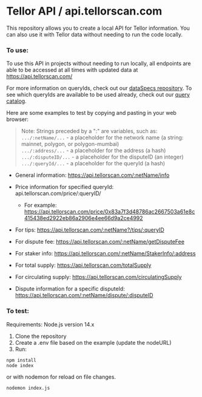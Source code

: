 # Tellor API / api.tellorscan.com
This repository allows you to create a local API for Tellor information. You can also use it with Tellor data without needing to run the code locally. 

### To use:

To use this API in projects without needing to run locally, all endpoints are able to be accessed at all times with updated data at https://api.tellorscan.com/

For more information on queryIds, check out our [dataSpecs repository](https://github.com/tellor-io/dataSpecs). To see which queryIds are available to be used already, check out our [query catalog](https://github.com/tellor-io/dataSpecs/blob/main/types).

Here are some examples to test by copying and pasting in your web browser:

 >Note: Strings preceded by a ":" are variables, such as:<br/>
 `.../:netName/...` - a placeholder for the network name (a string: mainnet, polygon, or polygon-mumbai) <br/>
`.../:address/...` - a placeholder for the address (a hash) <br/>
`.../:disputeID/...` - a placeholder for the disputeID (an integer)
`.../:queryId/...` - a placeholder for the queryId (a hash)

* General information:		https://api.tellorscan.com/:netName/info
* Price information for specified queryId: api.tellorscan.com/price/:queryID/
    * For example: https://api.tellorscan.com/price/0x83a7f3d48786ac2667503a61e8c415438ed2922eb86a2906e4ee66d9a2ce4992
    
* For tips: https://api.tellorscan.com/:netName?/tips/:queryID
* For dispute fee: https://api.tellorscan.com/:netName/getDisputeFee
* For staker info: https://api.tellorscan.com/:netName/StakerInfo/:address
* For total supply: https://api.tellorscan.com/totalSupply
* For circulating supply: https://api.tellorscan.com/circulatingSupply
* Dispute information for a specific disputeId:  https://api.tellorscan.com/:netName/dispute/:disputeID

### To test:

Requirements: Node.js version 14.x

1. Clone the repository
2. Create a .env file based on the example (update the nodeURL)
3. Run:

```node
npm install
node index
```
or with nodemon for reload on file changes.
```
nodemon index.js
```


